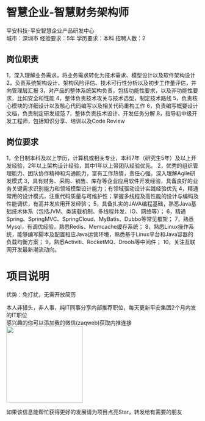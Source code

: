 # 智慧企业-智慧财务架构师
平安科技-平安智慧企业产品研发中心  
城市：深圳市 经验要求：5年 学历要求：本科  招聘人数：2

## 岗位职责
1，深入理解业务需求，将业务需求转化为技术需求、模型设计以及软件架构设计
 2，负责系统架构设计、架构风险评估、技术可行性分析以及初步工作量评估，并向管理层汇报
 3，对产品的整体系统架构负责，包括功能性要求，以及非功能性要求，比如安全和性能
 4，整体负责技术攻关与技术选型，制定技术路线
 5，负责核心模块的详细设计以及核心代码编写以及相关代码重构工作
 6，负责编写概要设计文档，负责制定研发规范
 7，整体负责技术设计、开发任务分解
 8，指导初中级开发工程师，包括知识分享、培训以及Code Review

## 岗位要求
1，全日制本科及以上学历，计算机或相关专业，本科7年（研究生5年）及以上开发经验，2年以上架构设计经验，其中1年以上带团队经验优先。
 2，优秀的组织管理能力、团队协作精神和沟通能力，富有工作热情，责任心强。深入理解Agile研发模式
 3，具有财务、采购、销售、库存等企业应用软件开发经验，具备良好的业务关键需求识别能力和领域模型设计能力；有领域驱动设计实践经验优先
 4，精通常用的设计模式，注重代码质量与可维护性；掌握多线程及高性能的设计与编码及性能调优，有高并发应用开发经验；
 5，具备扎实的JAVA编程基础，熟悉Java基础技术体系（包括JVM、类装载机制、多线程并发、IO、网络等）；
 6，精通Spring、SpringMVC、SpringCloud、MyBatis、Dubbo等常见框架；
 7，熟悉Mysql，有调优经验，熟悉Redis、Memcache缓存系统；
 8，熟悉Linux操作系统，能够编写脚本及配置相应Java运营环境，熟悉基于Linux平台和Java容器的负载均衡方案；
 9，熟悉Activiti、RocketMQ、Drools等中间件；
 10，关注互联网开发最新潮流动向。

# 项目说明

优势：免打扰，无需开放简历

本人非猎头，非人事，纯IT同事分享内部推荐职位，每天更新平安集团2个月内发的IT职位  
感兴趣的你可以添加我的微信(zaqweb)获取内推连接  
<img src="https://github.com/zaqweb/PA-IT-JOBS/blob/master/WechatICode.jpeg"  height="200" width="200">

如果该信息能帮忙获得更好的发展请为项目点亮Star，转发给有需要的朋友




